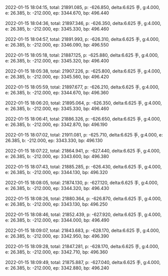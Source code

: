 2022-01-15 18:04:15, total: 21891.085, p: -626.850, delta:6.625 手, g:4.000, e: 26.385, b: -212.000, ep: 3344.670, bp: 496.440

2022-01-15 18:04:36, total: 21897.346, p: -626.350, delta:6.625 手, g:4.000, e: 26.385, b: -212.000, ep: 3345.330, bp: 496.460

2022-01-15 18:04:57, total: 21891.993, p: -626.310, delta:6.625 手, g:4.000, e: 26.385, b: -212.000, ep: 3346.090, bp: 496.550

2022-01-15 18:05:18, total: 21887.125, p: -625.880, delta:6.625 手, g:4.000, e: 26.385, b: -212.000, ep: 3345.320, bp: 496.400

2022-01-15 18:05:38, total: 21907.226, p: -625.800, delta:6.625 手, g:4.000, e: 26.385, b: -212.000, ep: 3345.560, bp: 496.420

2022-01-15 18:05:59, total: 21897.677, p: -626.210, delta:6.625 手, g:4.000, e: 26.385, b: -212.000, ep: 3344.670, bp: 496.360

2022-01-15 18:06:20, total: 21895.064, p: -626.350, delta:6.625 手, g:4.000, e: 26.385, b: -212.000, ep: 3345.330, bp: 496.460

2022-01-15 18:06:41, total: 21886.326, p: -626.650, delta:6.625 手, g:4.000, e: 26.385, b: -212.000, ep: 3342.870, bp: 496.190

2022-01-15 18:07:02, total: 21911.081, p: -625.710, delta:6.625 手, g:4.000, e: 26.385, b: -212.000, ep: 3343.330, bp: 496.130

2022-01-15 18:07:22, total: 21864.941, p: -627.440, delta:6.625 手, g:4.000, e: 26.385, b: -212.000, ep: 3343.600, bp: 496.380

2022-01-15 18:07:43, total: 21885.285, p: -626.430, delta:6.625 手, g:4.000, e: 26.385, b: -212.000, ep: 3344.130, bp: 496.320

2022-01-15 18:08:05, total: 21874.130, p: -627.120, delta:6.625 手, g:4.000, e: 26.385, b: -212.000, ep: 3344.320, bp: 496.430

2022-01-15 18:08:26, total: 21880.364, p: -626.870, delta:6.625 手, g:4.000, e: 26.385, b: -212.000, ep: 3343.130, bp: 496.250

2022-01-15 18:08:46, total: 21852.439, p: -627.920, delta:6.625 手, g:4.000, e: 26.385, b: -212.000, ep: 3344.000, bp: 496.490

2022-01-15 18:09:07, total: 21843.683, p: -628.170, delta:6.625 手, g:4.000, e: 26.385, b: -212.000, ep: 3342.950, bp: 496.390

2022-01-15 18:09:28, total: 21847.281, p: -628.170, delta:6.625 手, g:4.000, e: 26.385, b: -212.000, ep: 3342.710, bp: 496.360

2022-01-15 18:09:49, total: 21875.887, p: -627.040, delta:6.625 手, g:4.000, e: 26.385, b: -212.000, ep: 3342.880, bp: 496.240